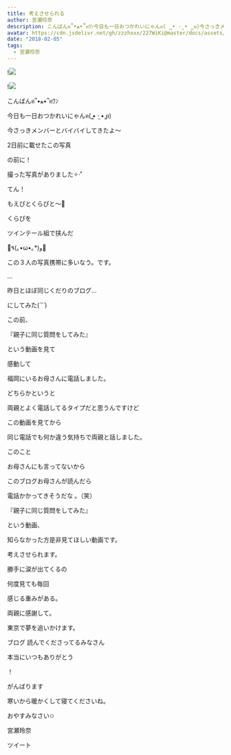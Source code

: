 ```yaml
---
title: 考えさせられる
author: 宮瀬玲奈
description: こんばんฅ՞•ﻌ•՞ฅﾜﾝ今日も一日おつかれいにゃんฅ( ̳• ·̫ • ̳ฅ)今さっきメンバーとバイバイしてきたよ～2日前に載せたこの写真の前に！撮った写真...
avatar: https://cdn.jsdelivr.net/gh/zzzhxxx/227WiKi@master/docs/assets/photo/avatar/reina.jpg
date: "2018-02-05"
tags:
  - 宮瀬玲奈
---
```


!![](https://cdn.jsdelivr.net/gh/zzzhxxx/227WiKi-image@master/blog-image/reina-2018-02-05_1.jpg)

!![](https://cdn.jsdelivr.net/gh/zzzhxxx/227WiKi-image@master/blog-image/reina-2018-02-05_2.jpg)



  こんばんฅ՞•ﻌ•՞ฅﾜﾝ



今日も一日おつかれいにゃんฅ( ̳• ·̫ • ̳ฅ)




今さっきメンバーとバイバイしてきたよ～









2日前に載せたこの写真









の前に！


撮った写真がありました✧‧˚









てん！



もえぴとくらぴと～💓




くらぴを

ツインテール組で挟んだ





🌟٩(｡•ω•｡*)و🌟



この３人の写真携帯に多いなう。です。









...







昨日とほぼ同じくだりのブログ...







にしてみた(*´˘`*)





















この前、


『親子に同じ質問をしてみた』

という動画を見て

感動して

福岡にいるお母さんに電話しました。






どちらかというと



両親とよく電話してるタイプだと思うんですけど



この動画を見てから




同じ電話でも何か違う気持ちで両親と話しました。










このこと



お母さんにも言ってないから



このブログお母さんが読んだら



電話かかってきそうだな 。（笑）











『親子に同じ質問をしてみた』

という動画、



知らなかった方是非見てほしい動画です。



考えさせられます。


勝手に涙が出てくるの




何度見ても毎回


感じる重みがある。
























両親に感謝して。





東京で夢を追いかけます。








ブログ
読んでくださってるみなさん

本当にいつもありがとう

！





がんばります





寒いから暖かくして寝てくださいね。


おやすみなさい✩


宮瀬玲奈


ツイート




